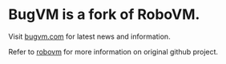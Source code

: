 # BugVM is a fork of RoboVM.

Visit [bugvm.com](http://bugvm.com) for latest news and information.

Refer to [robovm](https://github.com/robovm/robovm) for more information on original github project.

